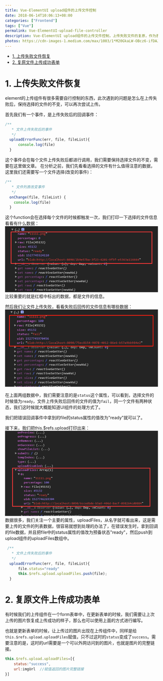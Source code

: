 ```yaml
---
title: Vue-ElementUI upload组件的上传文件控制
date: 2018-06-14T10:06:13+08:00
categories: ["Frontend"]
tags: ["Vue"]
permalink: Vue-ElementUI-upload-file-controller
description: Vue-ElementUI upload组件的上传文件控制，上传失败文件的复原，作为表单时的填充
photos: https://cdn-images-1.medium.com/max/1003/1*M20GkaLW-OBcz6-ifDAJEg.png
---
```

<!-- TOC -->

- [1. 上传失败文件恢复](#1-上传失败文件恢复)
- [2. 复原文件上传成功表单](#2-复原文件上传成功表单)

<!-- /TOC -->
# 1. 上传失败文件恢复
element的上传组件有很多需要自行控制的东西，此次遇到的问题是怎么在上传失败后，保持选择的文件的不变，可以再次尝试上传。

首先我们有一个事件，是上传失败后的回调事件：
```javascript
/**
   * 文件上传失败后的事件
   */
  uploadErrorFunc(err, file, fileList){
      console.log(file)
  }
```
<!--more-->
这个事件会在每个文件上传失败后都进行调用，我们需要保持选择文件的不变，需要在这里做文章。
在分析之前，我们先看看选择的文件有什么值得注意的数据，这里我们还需要写一个文件选择(改变的事件)：
```javascript
/**
   * 文件列表改变事件
   */
  onChange(file, fileList) {
    console.log(file)
  }
```
这个function会在选择每个文件的时候都触发一次，我们打印一下选择的文件信息看看有什么数据：
![](/image/Frontend/2018-6-14-1.jpg)
比较重要的就是红框中标出的数据，都是文件的信息。

然后我们让文件上传失败，看看失败后回传的文件信息有哪些数据：
![](/image/Frontend/2018-6-14-2.jpg)

在上面两组数据中，我们需要注意的是`status`这个属性，可以看到，选择文件的时候值为`ready`，文件上传失败后回传的文件的值为`fail`，同一个文件有两种状态，我们这时候就大概能知道UI组件的处理方式了。

我们把错误回调事件中拿到的file的status属性的值改为"ready"就可以了。

接下来，我们把this.$refs.upload打印出来：
![](/image/Frontend/2018-6-14-3.jpg)
数据很多，我们关注一个主要的属性，uploadFiles，从名字就可看出来，这是需要上传的文件的列表数据，很容易就想到处理的办法了，在错误发生时，拿到回调的file数据，并且把file中的status属性的值改为预备状态"ready"，然后push到upload组件的uploadFiles数组中。
```javascript
 /**
   * 文件上传失败后的事件
   */
  uploadErrorFunc(err, file, fileList){
      file.status="ready"
      this.$refs.upload.uploadFiles.push(file);
  }
```


# 2. 复原文件上传成功表单
有时候我们的上传组件在一个form表单中，在更新表单的时候，我们需要让上次上传的图片恢复成上传成功的样子，那么也可以使用上面的方式进行编写。

也就是更新表单的时候，让上传过的图片出现在上传组件中，同样是给`this.$refs.upload.uploadFiles`赋值，只不过这时的`status`变成了`success`。需要注意的是，这时的url需要是一个可以外网访问到的图片，也就是图片的完整链接。
```javascript
this.$refs.upload.uploadFiles=[{
    status:"success",
    url:imgUrl  //赋值返回的图片完整链接
}]
```

